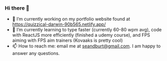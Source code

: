 ### Hi there 👋

- 🔭 I’m currently working on my portfolio website found at https://quizzical-darwin-90b565.netlify.app/
- 🌱 I’m currently learning to type faster (currently 60-80 wpm avg), code with ReactJS more efficiently (finished a udemy course), and FPS aiming with FPS aim trainers (Kovaaks is pretty cool)
- 📫 How to reach me: email me at seandburt@gmail.com. I am happy to answer any questions.

<!--
**SDBurt/sdburt** is a ✨ _special_ ✨ repository because its `README.md` (this file) appears on your GitHub profile.

Here are some ideas to get you started:

- 🔭 I’m currently working on ...
- 🌱 I’m currently learning ...
- 👯 I’m looking to collaborate on ...
- 🤔 I’m looking for help with ...
- 💬 Ask me about ...
- 📫 How to reach me: ...
- 😄 Pronouns: ...
- ⚡ Fun fact: ...
-->
